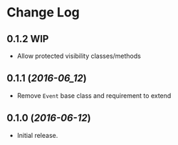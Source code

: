 Change Log
==========

## 0.1.2 WIP

* Allow protected visibility classes/methods

## 0.1.1 (_2016-06_12_)

* Remove `Event` base class and requirement to extend

## 0.1.0 (_2016-06-12_)

 *  Initial release.